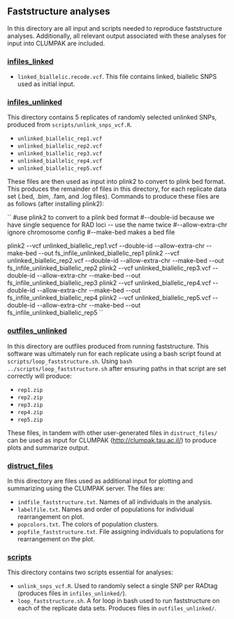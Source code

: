 ## Faststructure analyses
In this directory are all input and scripts needed to reproduce faststructure analyses. Additionally, all relevant output associated with these analyses for input into CLUMPAK are included.


### [infiles_linked](infiles_linked/)
* `linked_biallelic.recode.vcf`. This file contains linked, biallelic SNPS used as initial input.


### [infiles_unlinked](infiles_unlinked/)
This directory contains 5 replicates of randomly selected unlinked SNPs, produced from `scripts/unlink_snps_vcf.R`.
* `unlinked_biallelic_rep1.vcf`
* `unlinked_biallelic_rep2.vcf`
* `unlinked_biallelic_rep3.vcf`
* `unlinked_biallelic_rep4.vcf`
* `unlinked_biallelic_rep5.vcf`

These files are then used as input into plink2 to convert to plink bed format. This produces the remainder of files in this directory, for each replicate data set (.bed, .bim, .fam, and .log files). Commands to produce these files are as follows (after installing plink2):

``
#use plink2 to convert to a plink bed format
#--double-id because we have single sequence for RAD loci -- use the name twice
#--allow-extra-chr ignore chromosome config
#--make-bed makes a bed file

plink2 --vcf unlinked_biallelic_rep1.vcf --double-id --allow-extra-chr --make-bed --out fs_infile_unlinked_biallelic_rep1
plink2 --vcf unlinked_biallelic_rep2.vcf --double-id --allow-extra-chr --make-bed --out fs_infile_unlinked_biallelic_rep2
plink2 --vcf unlinked_biallelic_rep3.vcf --double-id --allow-extra-chr --make-bed --out fs_infile_unlinked_biallelic_rep3
plink2 --vcf unlinked_biallelic_rep4.vcf --double-id --allow-extra-chr --make-bed --out fs_infile_unlinked_biallelic_rep4
plink2 --vcf unlinked_biallelic_rep5.vcf --double-id --allow-extra-chr --make-bed --out fs_infile_unlinked_biallelic_rep5
``


### [outfiles_unlinked](outfiles_unlinked/)
In this directory are outfiles produced from running faststructure. This software was ultimately run for each replicate using a bash script found at `scripts/loop_faststructure.sh`. Using `bash ../scripts/loop_faststructure.sh` after ensuring paths in that script are set correctly will produce:
* `rep1.zip`
* `rep2.zip`
* `rep3.zip`
* `rep4.zip`
* `rep5.zip`

These files, in tandem with other user-generated files in `distruct_files/` can be used as input for CLUMPAK (http://clumpak.tau.ac.il/) to produce plots and summarize output.


### [distruct_files](distruct_files/)
In this directory are files used as additional input for plotting and summarizing using the CLUMPAK server. The files are:
* `indfile_faststructure.txt`. Names of all individuals in the analysis.
* `labelfile.txt`. Names and order of populations for individual rearrangement on plot.
* `popcolors.txt`. The colors of population clusters.
* `popfile_faststructure.txt`. File assigning individuals to populations for rearrangement on the plot.


### [scripts](scripts/)
This directory contains two scripts essential for analyses:
* `unlink_snps_vcf.R`. Used to randomly select a single SNP per RADtag (produces files in `infiles_unlinked/`).
* `loop_faststructure.sh`. A for loop in bash used to run faststructure on each of the replicate data sets. Produces files in `outfiles_unlinked/`.


